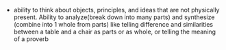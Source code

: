 - ability to think about objects, principles, and ideas that are not physically present. Ability to analyze(break down into many parts) and synthesize (combine into 1 whole from parts) like telling difference and similarities between a table and a chair as parts or as whole, or telling the meaning of a proverb
